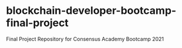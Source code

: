 # blockchain-developer-bootcamp-final-project
Final Project Repository for Consensus Academy Bootcamp 2021
